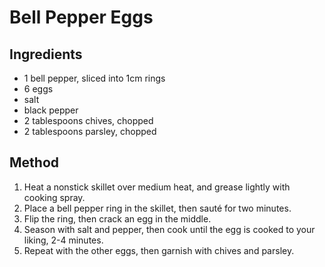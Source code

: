 # Bell Pepper Eggs

## Ingredients

- 1 bell pepper, sliced into 1cm rings
- 6 eggs
- salt
- black pepper
- 2 tablespoons chives, chopped
- 2 tablespoons parsley, chopped

## Method

1. Heat a nonstick skillet over medium heat, and grease lightly with cooking spray.
2. Place a bell pepper ring in the skillet, then sauté for two minutes.
3. Flip the ring, then crack an egg in the middle.
4. Season with salt and pepper, then cook until the egg is cooked to your liking, 2-4 minutes.
5. Repeat with the other eggs, then garnish with chives and parsley.
